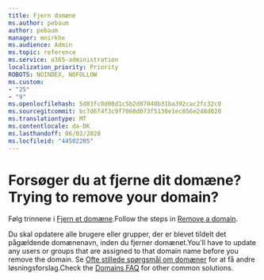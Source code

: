 ```yaml
---
title: Fjern domæne
ms.author: pebaum
author: pebaum
manager: mnirkhe
ms.audience: Admin
ms.topic: reference
ms.service: o365-administration
localization_priority: Priority
ROBOTS: NOINDEX, NOFOLLOW
ms.custom:
- "25"
- "9"
ms.openlocfilehash: 5d83fc0d00d1c5b2d07040b31ba392cac2fc32c0
ms.sourcegitcommit: bc7d6f4f3c9f7060d073f5130e1ec856e248d020
ms.translationtype: MT
ms.contentlocale: da-DK
ms.lasthandoff: 06/02/2020
ms.locfileid: "44502205"
---
```

# <a name="trying-to-remove-your-domain"></a><span data-ttu-id="27f45-102">Forsøger du at fjerne dit domæne?</span><span class="sxs-lookup"><span data-stu-id="27f45-102">Trying to remove your domain?</span></span>

<span data-ttu-id="27f45-103">Følg trinnene i [Fjern et domæne](https://docs.microsoft.com/microsoft-365/admin/get-help-with-domains/remove-a-domain).</span><span class="sxs-lookup"><span data-stu-id="27f45-103">Follow the steps in [Remove a domain](https://docs.microsoft.com/microsoft-365/admin/get-help-with-domains/remove-a-domain).</span></span>
  
<span data-ttu-id="27f45-104">Du skal opdatere alle brugere eller grupper, der er blevet tildelt det pågældende domænenavn, inden du fjerner domænet.</span><span class="sxs-lookup"><span data-stu-id="27f45-104">You'll have to update any users or groups that are assigned to that domain name before you remove the domain.</span></span> <span data-ttu-id="27f45-105">Se [Ofte stillede spørgsmål om domæner](https://docs.microsoft.com/microsoft-365/admin/setup/domains-faq) for at få andre løsningsforslag.</span><span class="sxs-lookup"><span data-stu-id="27f45-105">Check the [Domains FAQ](https://docs.microsoft.com/microsoft-365/admin/setup/domains-faq) for other common solutions.</span></span>
  